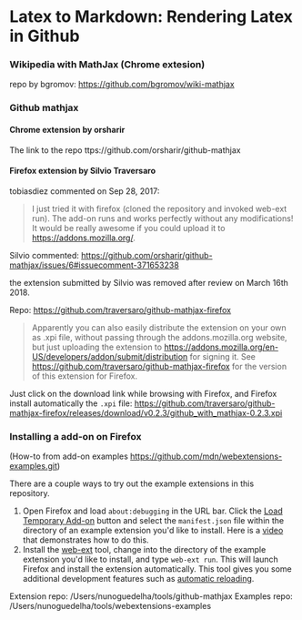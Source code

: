 # Latex to Markdown: Rendering Latex in Github

### Wikipedia with MathJax (Chrome extesion)

repo by bgromov: https://github.com/bgromov/wiki-mathjax

### Github mathjax

#### Chrome extension by **orsharir**

The link to the repo ttps://github.com/orsharir/github-mathjax

#### Firefox extension by **Silvio Traversaro**

tobiasdiez commented on Sep 28, 2017:
> I just tried it with firefox (cloned the repository and invoked web-ext run). The add-on runs and works perfectly without any modifications! It would be really awesome if you could upload it to https://addons.mozilla.org/.


Silvio commented:
https://github.com/orsharir/github-mathjax/issues/6#issuecomment-371653238

the extension submitted by Silvio was removed after review on March 16th 2018.

Repo: https://github.com/traversaro/github-mathjax-firefox

> Apparently you can also easily distribute the extension on your own as .xpi file, without passing through the addons.mozilla.org website, but just uploading the extension to https://addons.mozilla.org/en-US/developers/addon/submit/distribution for signing it.
> See https://github.com/traversaro/github-mathjax-firefox for the version of this extension for Firefox.

Just click on the download link while browsing with Firefox, and Firefox install automatically the `.xpi` file:
https://github.com/traversaro/github-mathjax-firefox/releases/download/v0.2.3/github_with_mathjax-0.2.3.xpi

### Installing a add-on on Firefox

(How-to from add-on examples https://github.com/mdn/webextensions-examples.git)

There are a couple ways to try out the example extensions in this repository.

1. Open Firefox and load `about:debugging` in the URL bar. Click the
   [Load Temporary Add-on](https://developer.mozilla.org/en-US/Add-ons/WebExtensions/Temporary_Installation_in_Firefox)
   button and select the `manifest.json` file within the
   directory of an example extension you'd like to install.
   Here is a [video](https://www.youtube.com/watch?v=cer9EUKegG4)
   that demonstrates how to do this.
2. Install the
   [web-ext](https://developer.mozilla.org/en-US/Add-ons/WebExtensions/Getting_started_with_web-ext)
   tool, change into the directory of the example extension
   you'd like to install, and type `web-ext run`. This will launch Firefox and
   install the extension automatically. This tool gives you some
   additional development features such as
   [automatic reloading](https://developer.mozilla.org/en-US/Add-ons/WebExtensions/Getting_started_with_web-ext#Automatic_extension_reloading).


Extension repo: /Users/nunoguedelha/tools/github-mathjax
Examples repo:  /Users/nunoguedelha/tools/webextensions-examples
